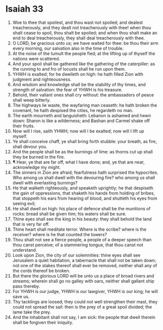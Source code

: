 ﻿# Isaiah 33
1. Woe to thee that spoilest, and thou wast not spoiled; and dealest treacherously, and they dealt not treacherously with thee! when thou shalt cease to spoil, thou shalt be spoiled; and when thou shalt make an end to deal treacherously, they shall deal treacherously with thee. 
2. O LORD, be gracious unto us; we have waited for thee: be thou their arm every morning, our salvation also in the time of trouble. 
3. At the noise of the tumult the people fled; at the lifting up of thyself the nations were scattered. 
4. And your spoil shall be gathered like the gathering of the caterpiller: as the running to and fro of locusts shall he run upon them. 
5. YHWH is exalted; for he dwelleth on high: he hath filled Zion with judgment and righteousness. 
6. And wisdom and knowledge shall be the stability of thy times, and strength of salvation: the fear of YHWH is his treasure. 
7. Behold, their valiant ones shall cry without: the ambassadors of peace shall weep bitterly. 
8. The highways lie waste, the wayfaring man ceaseth: he hath broken the covenant, he hath despised the cities, he regardeth no man. 
9. The earth mourneth and languisheth: Lebanon is ashamed and hewn down: Sharon is like a wilderness; and Bashan and Carmel shake off their fruits. 
10. Now will I rise, saith YHWH; now will I be exalted; now will I lift up myself. 
11. Ye shall conceive chaff, ye shall bring forth stubble: your breath, as fire, shall devour you. 
12. And the people shall be as the burnings of lime: as thorns cut up shall they be burned in the fire. 
13. ¶ Hear, ye that are far off, what I have done; and, ye that are near, acknowledge my might. 
14. The sinners in Zion are afraid; fearfulness hath surprised the hypocrites. Who among us shall dwell with the devouring fire? who among us shall dwell with everlasting burnings? 
15. He that walketh righteously, and speaketh uprightly; he that despiseth the gain of oppressions, that shaketh his hands from holding of bribes, that stoppeth his ears from hearing of blood, and shutteth his eyes from seeing evil; 
16. He shall dwell on high: his place of defence shall be the munitions of rocks: bread shall be given him; his waters shall be sure. 
17. Thine eyes shall see the king in his beauty: they shall behold the land that is very far off. 
18. Thine heart shall meditate terror. Where is the scribe? where is the receiver? where is he that counted the towers? 
19. Thou shalt not see a fierce people, a people of a deeper speech than thou canst perceive; of a stammering tongue, that thou canst not understand. 
20. Look upon Zion, the city of our solemnities: thine eyes shall see Jerusalem a quiet habitation, a tabernacle that shall not be taken down; not one of the stakes thereof shall ever be removed, neither shall any of the cords thereof be broken. 
21. But there the glorious LORD will be unto us a place of broad rivers and streams; wherein shall go no galley with oars, neither shall gallant ship pass thereby. 
22. For YHWH is our judge, YHWH is our lawgiver, YHWH is our king; he will save us. 
23. Thy tacklings are loosed; they could not well strengthen their mast, they could not spread the sail: then is the prey of a great spoil divided; the lame take the prey. 
24. And the inhabitant shall not say, I am sick: the people that dwell therein shall be forgiven their iniquity. 
